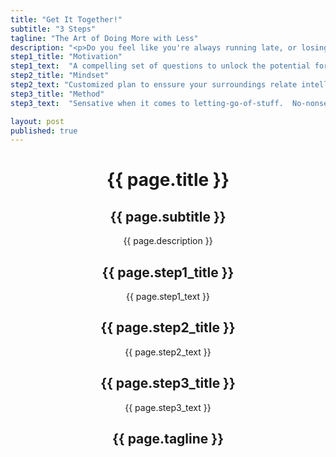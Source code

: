 ```yaml
---
title: "Get It Together!"
subtitle: "3 Steps"
tagline: "The Art of Doing More with Less"
description: "<p>Do you feel like you're always running late, or losing things?</p><p>Are you reluctant to ask people over because you're sick of shutting the door on an ever increasing amount of stuff?</p><p>Our three-step interior therepy program will cut through the clutter.</p><p>A new harmonious environment will leave you free to do more of what's important to you.</p><p>With less.</p>"
step1_title: "Motivation"
step1_text:  "A compelling set of questions to unlock the potential for your living / workspace"
step2_title: "Mindset"
step2_text: "Customized plan to enssure your surroundings relate intelligently to who you are"
step3_title: "Method"
step3_text:  "Sensative when it comes to letting-go-of-stuff.  No-nonsense getting you organized"

layout: post
published: true
---
```


<!-- Intro Header -->
<header id="header" class="intro container-fluid">
	<div class="intro-body">
				<div class="row">
					<div class="col-sm-5 col-sm-offset-1 brand title"><h1>{{ page.title }}</h1></div>
					<div class="col-sm-3 col-sm-offset-2 subtitle"><h2>{{ page.subtitle }}</h2></div>
					<div class="col-sm-5 col-sm-offset-1 description">{{ page.description }}
						<a href="#testamonials" class="btn btn-circle page-scroll">
							<i class="fa fa-angle-double-down animated"></i>
						</a>
					</div>
					<div class="col-sm-5 col-sm-offset-1">
						<div class="col-sm-3 col-sm-offset-3 step1"><h2>{{ page.step1_title }}</h2><p>{{ page.step1_text }}</p></div>
						<div class="col-sm-3 col-sm-offset-2 step2"><h2>{{ page.step2_title }}</h2><p>{{ page.step2_text }}</p></div>
						<div class="col-sm-3 col-sm-offset-1 step3"><h2>{{ page.step3_title }}</h2><p>{{ page.step3_text }}</p></div>
					</div>
				<div class="col-sm-5 col-sm-offset-6 tagline"><h2>{{ page.tagline }}</h2></div>
			</div>
	</div>
</header>

<!--a href="#about" class="btn btn-circle page-scroll"-->
